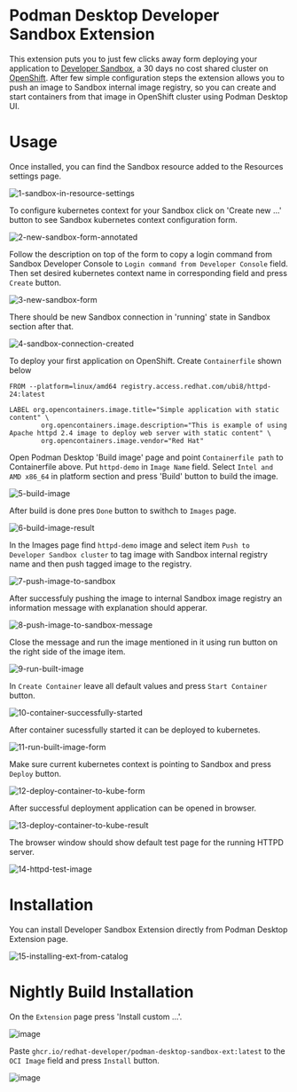 # Podman Desktop Developer Sandbox Extension

This extension puts you to just few clicks away form deploying your application to [Developer Sandbox](https://developers.redhat.com/developer-sandbox), a 30 days no cost shared cluster on [OpenShift](https://www.redhat.com/en/technologies/cloud-computing/openshift).
After few simple configuration steps the extension allows you to push an image to Sandbox internal image registry, so you can create and start containers from that image in OpenShift cluster using Podman Desktop UI.

# Usage

Once installed, you can find the Sandbox resource added to the Resources settings page.

![1-sandbox-in-resource-settings](https://raw.githubusercontent.com/containers/podman-desktop-media/developer-sandbox/0.0.5/readme/327929183-133c684f-a09f-4aa4-8447-29e5700af51c.png)

To configure kubernetes context for your Sandbox click on 'Create new ...' button to see Sandbox kubernetes context configuration form.

![2-new-sandbox-form-annotated](https://raw.githubusercontent.com/containers/podman-desktop-media/developer-sandbox/0.0.5/readme/327929197-80e22375-7d69-43cb-ad06-4dd1dd1777ea.png)

Follow the description on top of the form to copy a login command from Sandbox Developer Console to `Login command from Developer Console` field. Then set desired kubernetes context name in corresponding field and press `Create` button.

![3-new-sandbox-form](https://raw.githubusercontent.com/containers/podman-desktop-media/developer-sandbox/0.0.5/readme/327929217-fc1cb010-4f86-46c6-853f-428c73f4544e.png)

There should be new Sandbox connection in 'running' state in Sandbox section after that.

![4-sandbox-connection-created](https://raw.githubusercontent.com/containers/podman-desktop-media/developer-sandbox/0.0.5/readme/327929224-45082f01-5cb7-4087-be31-d6ca8152f527.png)

To deploy your first application on OpenShift. Create `Containerfile` shown below

```
FROM --platform=linux/amd64 registry.access.redhat.com/ubi8/httpd-24:latest

LABEL org.opencontainers.image.title="Simple application with static content" \
        org.opencontainers.image.description="This is example of using Apache httpd 2.4 image to deploy web server with static content" \
        org.opencontainers.image.vendor="Red Hat"
```

Open Podman Desktop 'Build image' page and point `Containerfile path` to Containerfile above. Put `httpd-demo`
in `Image Name` field. Select `Intel and AMD x86_64` in platform section and press 'Build' button to build the image.

![5-build-image](https://raw.githubusercontent.com/containers/podman-desktop-media/developer-sandbox/0.0.5/readme/327929234-7ab6e96a-a5a4-4dde-991f-f9f372200e60.png)

After build is done pres `Done` button to swithch to `Images` page.

![6-build-image-result](https://raw.githubusercontent.com/containers/podman-desktop-media/developer-sandbox/0.0.5/readme/327929237-40754e69-7f90-460d-92fb-dc4dcd1cea11.png)

In the Images page find `httpd-demo` image and select item `Push to Developer Sandbox cluster` to tag image with
Sandbox internal registry name and then push tagged image to the registry.

![7-push-image-to-sandbox](https://raw.githubusercontent.com/containers/podman-desktop-media/developer-sandbox/0.0.5/readme/327929266-c2e2ada8-ca38-488d-b86e-1c1778a27d62.png)

After successfuly pushing the image to internal Sandbox image registry an information message with explanation should apperar.

![8-push-image-to-sandbox-message](https://raw.githubusercontent.com/containers/podman-desktop-media/developer-sandbox/0.0.5/readme/403705946-7d94f04b-9e6b-4f5f-aa0c-60793c3b0b56.png)

Close the message and run the image mentioned in it using run button on the right side of the image item.

![9-run-built-image](https://raw.githubusercontent.com/containers/podman-desktop-media/developer-sandbox/0.0.5/readme/327929340-d3a694e7-5b41-4ed0-972d-2bdcf134e7f0.png)

In `Create Container` leave all default values and press `Start Container` button.

![10-container-successfully-started](https://raw.githubusercontent.com/containers/podman-desktop-media/developer-sandbox/0.0.5/readme/327929345-2f85abd9-442e-477a-8c6f-641240c39526.png)

After container sucessfully started it can be deployed to kubernetes.

![11-run-built-image-form](https://raw.githubusercontent.com/containers/podman-desktop-media/developer-sandbox/0.0.5/readme/327929349-b9b41027-3da4-45be-b77a-94f94c07a9a9.png)

Make sure current kubernetes context is pointing to Sandbox and press `Deploy` button.

![12-deploy-container-to-kube-form](https://raw.githubusercontent.com/containers/podman-desktop-media/developer-sandbox/0.0.5/readme/327929355-ead4d044-3ca1-4b44-943d-453f36fe8a63.png)

After successful deployment application can be opened in browser.

![13-deploy-container-to-kube-result](https://raw.githubusercontent.com/containers/podman-desktop-media/developer-sandbox/0.0.5/readme/327929361-b68f5c2c-348d-4615-b10b-c64167723bf7.png)

The browser window should show default test page for the running HTTPD server.

![14-httpd-test-image](https://raw.githubusercontent.com/containers/podman-desktop-media/developer-sandbox/0.0.5/readme/327929375-1682f764-d722-43d9-a9ad-6278631c9d7a.png)

# Installation

You can install Developer Sandbox Extension directly from Podman Desktop Extension page.

![15-installing-ext-from-catalog](https://raw.githubusercontent.com/containers/podman-desktop-media/developer-sandbox/0.0.5/readme/403708082-6f1bb012-d595-4fb8-94ee-8ada8e1c042c.png)

# Nightly Build Installation

On the `Extension` page press 'Install custom ...'.

![image](https://raw.githubusercontent.com/containers/podman-desktop-media/developer-sandbox/0.0.5/readme/327929665-97b4a51a-8c3c-4663-9c17-291022cdb57b.png)

Paste `ghcr.io/redhat-developer/podman-desktop-sandbox-ext:latest` to the `OCI Image` field and press `Install` button.

![image](https://raw.githubusercontent.com/containers/podman-desktop-media/developer-sandbox/0.0.5/readme/327929876-65ccbbcd-6c86-4f06-9033-119ec6b1a990.png)



